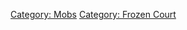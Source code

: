 [Category: Mobs](Category:_Mobs "wikilink") [Category: Frozen
Court](Category:_Frozen_Court "wikilink")
